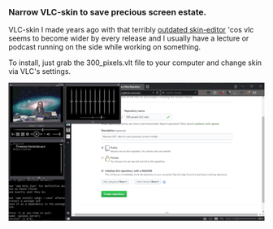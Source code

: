 ### Narrow VLC-skin to save precious screen estate.

VLC-skin I made years ago with that terribly [outdated skin-editor](http://get.videolan.org/skin-editor/0.8.5/) 'cos vlc seems to become wider by every release and I usually have a lecture or podcast running on the side while working on something.

To install, just grab the 300_pixels.vlt file to your computer and change skin via VLC's settings.


![300_pixels_pic](300_pixels_pic.png)
